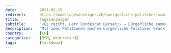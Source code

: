 ```yaml
---
date:          2021-02-15
redirect:      https://www.tagesanzeiger.ch/buergerliche-politiker-sammeln-292-000-unterschriften-fuer-sofortige-oeffnung-811600505537
title:         Tagesanzeiger
subtitle:      '«Es reicht, Herr Bundesrat Berset!» – Bürgerliche sammeln 292’000 Unterschriften für sofortige Öffnung'
description:   'Mit zwei Petitionen machen bürgerliche Politiker Druck auf den Bundesrat und verlangen einen Kurswechsel in der Corona-Politik: Läden und Restaurants sollen wieder öffnen können.'
country:       [CH]
categories:    [MSM, Widerstand]
tags:          [lockdown]
---
```

